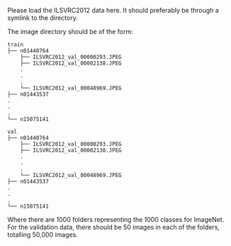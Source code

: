 Please load the ILSVRC2012 data here. It should preferably be through a symlink to the directory.

The image directory should be of the form:

```
train
├── n01440764
    ├── ILSVRC2012_val_00000293.JPEG
    ├── ILSVRC2012_val_00002138.JPEG
    .
    .
    .
    └── ILSVRC2012_val_00048969.JPEG
├── n01443537
.
.
.
└── n15075141

val
├── n01440764
    ├── ILSVRC2012_val_00000293.JPEG
    ├── ILSVRC2012_val_00002138.JPEG
    .
    .
    .
    └── ILSVRC2012_val_00048969.JPEG
├── n01443537
.
.
.
└── n15075141

```

Where there are 1000 folders representing the 1000 classes for ImageNet. For the validation data, there should be 50 images in each of the folders, totalling 50,000 images.
